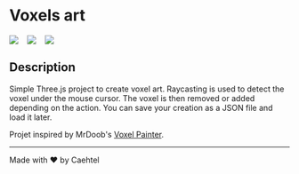# Voxels art

<div style="display: flex; gap: 1rem; margin-bottom: 1rem;">
<img src="https://img.shields.io/badge/ThreeJs-black?style=for-the-badge&logo=three.js&logoColor=white">
<img src="https://img.shields.io/badge/Vite-B73BFE?style=for-the-badge&logo=vite&logoColor=FFD62E">
<img src="https://img.shields.io/badge/TypeScript-007ACC?style=for-the-badge&logo=typescript&logoColor=white">
</div>

## Description

Simple Three.js project to create voxel art.
Raycasting is used to detect the voxel under the mouse cursor.
The voxel is then removed or added depending on the action.
You can save your creation as a JSON file and load it later.

Projet inspired by MrDoob's [Voxel Painter](https://mrdoob.com/projects/voxels/).

---------------------------------------
Made with :heart: by Caehtel
